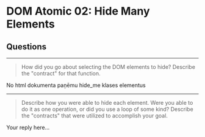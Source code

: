# DOM Atomic 02: Hide Many Elements

## Questions

---

> How did you go about selecting the DOM elements to hide? Describe the "contract" for that function.

No html dokumenta paņēmu hide_me klases elementus

---

> Describe how you were able to hide each element. Were you able to do it as one operation, or did you use a loop of some kind? Describe the "contracts" that were utilized to accomplish your goal.

Your reply here...